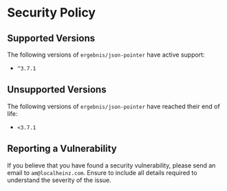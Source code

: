 # Security Policy

## Supported Versions

The following versions of `ergebnis/json-pointer` have active support:

- `^3.7.1`

## Unsupported Versions

The following versions of `ergebnis/json-pointer` have reached their end of life:

- `<3.7.1`

## Reporting a Vulnerability

If you believe that you have found a security vulnerability, please send an email to `am@localheinz.com`. Ensure to include all details required to understand the severity of the issue.
